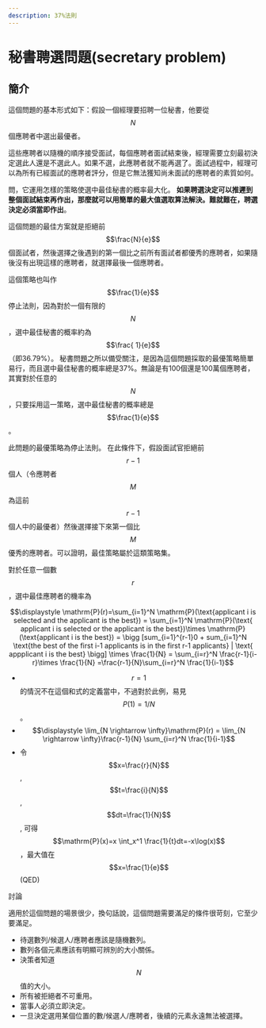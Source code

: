 ```yaml
---
description: 37%法則
---
```


# 秘書聘選問題(secretary problem)

## 簡介

這個問題的基本形式如下：假設一個經理要招聘一位秘書，他要從$$N$$個應聘者中選出最優者。

這些應聘者以隨機的順序接受面試，每個應聘者面試結束後，經理需要立刻最初決定選此人還是不選此人。如果不選，此應聘者就不能再選了。面試過程中，經理可以為所有已經面試的應聘者評分，但是它無法獲知尚未面試的應聘者的素質如何。&#x20;

&#x20;問，它運用怎樣的策略使選中最佳秘書的概率最大化。 **如果聘選決定可以推遲到整個面試結束再作出，那麼就可以用簡單的最大值選取算法解決。難就難在，聘選決定必須當即作出**。

這個問題的最佳方案就是拒絕前$$\frac{N}{e}$$ 個面試者，然後選擇之後遇到的第一個比之前所有面試者都優秀的應聘者，如果隨後沒有出現這樣的應聘者，就選擇最後一個應聘者。

這個策略也叫作 $$\frac{1}{e}$$  停止法則，因為對於一個有限的$$N$$，選中最佳秘書的概率約為$$\frac{ 1}{e}$$ （即36.79%）。 秘書問題之所以備受關注，是因為這個問題採取的最優策略簡單易行，而且選中最佳秘書的概率總是37%。無論是有100個還是100萬個應聘者，其實對於任意的$$N$$，只要採用這一策略，選中最佳秘書的概率總是$$\frac{1}{e}$$。

此問題的最優策略為停止法則。 在此條件下，假設面試官拒絕前$$r−1$$個人（令應聘者$$M$$為這前$$r−1$$個人中的最優者）然後選擇接下來第一個比$$M$$優秀的應聘者。可以證明，最佳策略屬於這類策略集。

對於任意一個數$$r$$，選中最佳應聘者的機率為

$$\displaystyle \mathrm{P}(r)=\sum_{i=1}^N \mathrm{P}(\text{applicant i is selected and the applicant is the best}) = \sum_{i=1}^N \mathrm{P}(\text{ applicant i is selected or the applicant is the best})\times \mathrm{P}(\text{applicant i is the best}) = \bigg [sum_{i=1}^{r-1}0 + sum_{i=1}^N \text{the best of the first i-1 applicants is in the first r-1 applicants} | \text{ appplicant  i is the best} \bigg] \times \frac{1}{N} = \sum_{i=r}^N \frac{r-1}{i-r}\times \frac{1}{N} =\frac{r-1}{N}\sum_{i=r}^N \frac{1}{i-1}$$



* $$r=1$$的情況不在這個和式的定義當中，不過對於此例，易見 $$P(1)=1/N$$。
* $$\displaystyle \lim_{N \rightarrow \infty}\mathrm{P}(r) =  \lim_{N \rightarrow \infty}\frac{r-1}{N} \sum_{i=r}^N \frac{1}{i-1}$$
* 令$$x=\frac{r}{N}$$, $$t=\frac{i}{N}$$, $$dt=\frac{1}{N}$$, 可得$$\mathrm{P}(x)=x \int_x^1 \frac{1}{t}dt=-x\log(x)$$，最大值在$$x=\frac{1}{e}$$(QED)

討論


適用於這個問題的場景很少，換句話說，這個問題需要滿足的條件很苛刻，它至少要滿足。

* 待選數列/候選人/應聘者應該是隨機數列。
* 數列各個元素應該有明顯可辨別的大小關係。
* 決策者知道$$N$$值的大小。
* 所有被拒絕者不可重用。
* 當事人必須立即決定。
* 一旦決定選用某個位置的數/候選人/應聘者，後續的元素永遠無法被選擇。

